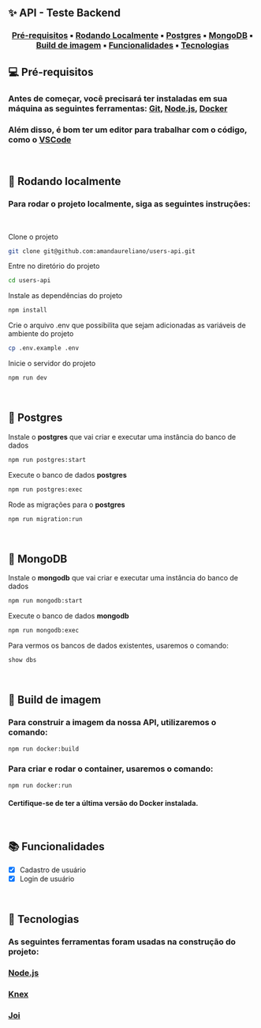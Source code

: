 ## ✨ **API - Teste Backend**

<center>

### [Pré-requisitos](#💻-pré-requisitos) ▪️ [Rodando Localmente](#🏡-rodando-localmente) ▪️ [Postgres](#🐘-postgres) ▪️ [MongoDB](#🍃-mongodb) ▪️ [Build de imagem](#🐳-build-de-imagem) ▪️ [Funcionalidades](#📚-funcionalidades) ▪️ [Tecnologias](#🚀-tecnologias)

</center>

## 💻 **Pré-requisitos**
### Antes de começar, você precisará ter instaladas em sua máquina as seguintes ferramentas: [Git](https://git-scm.com), [Node.js](https://nodejs.org/en/), [Docker](https://www.docker.com/)
### Além disso, é bom ter um editor para trabalhar com o código, como o [VSCode](https://code.visualstudio.com/)
<br />

## 🏡 **Rodando localmente**
### Para rodar o projeto localmente, siga as seguintes instruções:
<br />

Clone o projeto

```bash
git clone git@github.com:amandaureliano/users-api.git
```

Entre no diretório do projeto

```bash
cd users-api
```

Instale as dependências do projeto

```bash
npm install
```

Crie o arquivo .env que possibilita que sejam adicionadas as variáveis de ambiente do projeto

```bash
cp .env.example .env
```

Inicie o servidor do projeto

```bash
npm run dev
```
<br />

## 🐘 **Postgres**

Instale o **postgres** que vai criar e executar uma instância do banco de dados

```bash
npm run postgres:start
```

Execute o banco de dados **postgres**

```bash
npm run postgres:exec
```

Rode as migrações para o **postgres**

```bash
npm run migration:run
```
<br />

## 🍃 **MongoDB**

Instale o **mongodb** que vai criar e executar uma instância do banco de dados

```bash
npm run mongodb:start
```

Execute o banco de dados **mongodb**

```bash
npm run mongodb:exec
```

Para vermos os bancos de dados existentes, usaremos o comando:

```bash
show dbs
```
<br />

## 🐳 **Build de imagem**

### Para construir a imagem da nossa API, utilizaremos o comando:

```bash
npm run docker:build
```

### Para criar e rodar o container, usaremos o comando:

```bash
npm run docker:run
```

#### Certifique-se de ter a última versão do Docker instalada.

<br />

## 📚 **Funcionalidades**
- [x] Cadastro de usuário
- [x] Login de usuário

<br />

## 🚀 **Tecnologias**
### As seguintes ferramentas foram usadas na construção do projeto:
### [Node.js](https://nodejs.org/)
### [Knex](https://knexjs.org/)
### [Joi](https://www.npmjs.com/package/joi)
